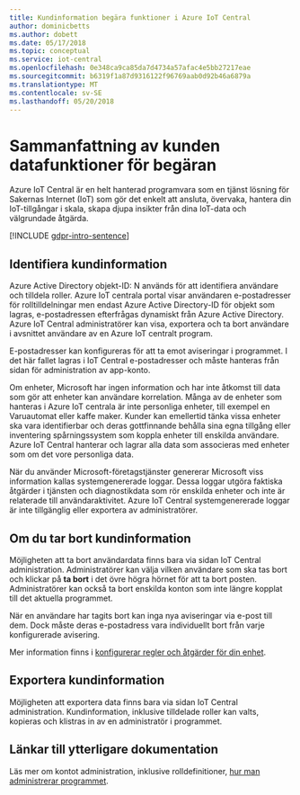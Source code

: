 ```yaml
---
title: Kundinformation begära funktioner i Azure IoT Central
author: dominicbetts
ms.author: dobett
ms.date: 05/17/2018
ms.topic: conceptual
ms.service: iot-central
ms.openlocfilehash: 0e348ca9ca85da7d4734a57afac4e5bb27217eae
ms.sourcegitcommit: b6319f1a87d9316122f96769aab0d92b46a6879a
ms.translationtype: MT
ms.contentlocale: sv-SE
ms.lasthandoff: 05/20/2018
---
```

# <a name="summary-of-customer-data-request-features"></a>Sammanfattning av kunden datafunktioner för begäran

Azure IoT Central är en helt hanterad programvara som en tjänst lösning för Sakernas Internet (IoT) som gör det enkelt att ansluta, övervaka, hantera din IoT-tillgångar i skala, skapa djupa insikter från dina IoT-data och välgrundade åtgärda.

[!INCLUDE [gdpr-intro-sentence](../../includes/gdpr-intro-sentence.md)]

## <a name="identifying-customer-data"></a>Identifiera kundinformation

Azure Active Directory objekt-ID: N används för att identifiera användare och tilldela roller. Azure IoT centrala portal visar användaren e-postadresser för rolltilldelningar men endast Azure Active Directory-ID för objekt som lagras, e-postadressen efterfrågas dynamiskt från Azure Active Directory. Azure IoT Central administratörer kan visa, exportera och ta bort användare i avsnittet användare av en Azure IoT centralt program.

E-postadresser kan konfigureras för att ta emot aviseringar i programmet. I det här fallet lagras i IoT Central e-postadresser och måste hanteras från sidan för administration av app-konto.

Om enheter, Microsoft har ingen information och har inte åtkomst till data som gör att enheter kan användare korrelation. Många av de enheter som hanteras i Azure IoT centrala är inte personliga enheter, till exempel en Varuautomat eller kaffe maker. Kunder kan emellertid tänka vissa enheter ska vara identifierbar och deras gottfinnande behålla sina egna tillgång eller inventering spårningssystem som koppla enheter till enskilda användare. Azure IoT Central hanterar och lagrar alla data som associeras med enheter som om det vore personliga data.

När du använder Microsoft-företagstjänster genererar Microsoft viss information kallas systemgenererade loggar. Dessa loggar utgöra faktiska åtgärder i tjänsten och diagnostikdata som rör enskilda enheter och inte är relaterade till användaraktivitet. Azure IoT Central systemgenererade loggar är inte tillgänglig eller exportera av administratörer.

## <a name="deleting-customer-data"></a>Om du tar bort kundinformation

Möjligheten att ta bort användardata finns bara via sidan IoT Central administration. Administratörer kan välja vilken användare som ska tas bort och klickar på **ta bort** i det övre högra hörnet för att ta bort posten. Administratörer kan också ta bort enskilda konton som inte längre kopplat till det aktuella programmet.

När en användare har tagits bort kan inga nya aviseringar via e-post till dem. Dock måste deras e-postadress vara individuellt bort från varje konfigurerade avisering.

Mer information finns i [konfigurerar regler och åtgärder för din enhet](tutorial-configure-rules.md).

## <a name="exporting-customer-data"></a>Exportera kundinformation

Möjligheten att exportera data finns bara via sidan IoT Central administration. Kundinformation, inklusive tilldelade roller kan valts, kopieras och klistras in av en administratör i programmet.

## <a name="links-to-additional-documentation"></a>Länkar till ytterligare dokumentation

Läs mer om kontot administration, inklusive rolldefinitioner, [hur man administrerar programmet](howto-administer.md).
